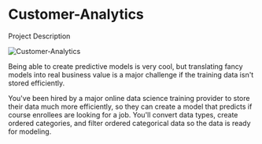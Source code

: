 # Customer-Analytics
Project Description

![Customer-Analytics](https://github.com/Said0429/Customer-Analytics/assets/116446264/ea6ad8c1-1bb3-4565-ac76-ad6b7998ddc5)

Being able to create predictive models is very cool, but translating fancy models into real business value is a major challenge if the training data isn't stored efficiently.

You've been hired by a major online data science training provider to store their data much more efficiently, so they can create a model that predicts if course enrollees are looking for a job. You'll convert data types, create ordered categories, and filter ordered categorical data so the data is ready for modeling.
